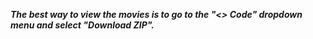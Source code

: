 ***The best way to view the movies is to go to the    "<> Code"   dropdown menu and select   "Download ZIP".***
